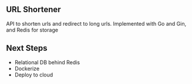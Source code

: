 ## URL Shortener

API to shorten urls and redirect to long urls. Implemented with Go and Gin, and Redis for storage

## Next Steps
- Relational DB behind Redis
- Dockerize
- Deploy to cloud